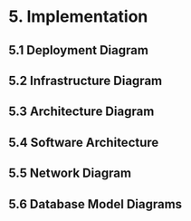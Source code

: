 # 5. Implementation

## 5.1 Deployment Diagram

## 5.2 Infrastructure Diagram

## 5.3 Architecture Diagram

## 5.4 Software Architecture

## 5.5 Network Diagram

## 5.6 Database Model Diagrams